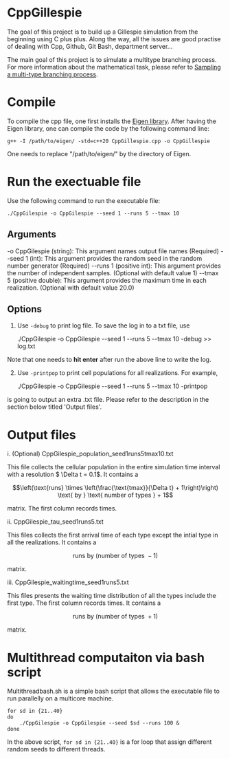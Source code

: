 # CppGillespie
The goal of this project is to build up a Gillespie simulation from the beginning using C plus plus. Along the way, all the issues are good practise of dealing with Cpp, Github, Git Bash, department server...

The main goal of this project is to simulate a multitype branching process. For more information about the mathematical task, please refer to [Sampling a multi-type branching process](GillespieAlg.md).

# Compile
To compile the cpp file, one first installs the [Eigen library](https://eigen.tuxfamily.org/index.php?title=Main_Page). After having the Eigen library, one can compile the code by the following command line:

    g++ -I /path/to/eigen/ -std=c++20 CppGillespie.cpp -o CppGillespie 

One needs to replace "/path/to/eigen/" by the directory of Eigen.

# Run the exectuable file

Use the following command to run the executable file:

    ./CppGilespie -o CppGilespie --seed 1 --runs 5 --tmax 10

## Arguments

-o CppGilespie (string): This argument names output file names (Required)
--seed 1 (int): This argument provides the random seed in the random number generator (Required)
--runs 1 (positive int): This argument provides the number of independent samples. (Optional with default value 1)
--tmax 5 (positive double): This argument provides the maximum time in each realization. (Optional with default value 20.0)

## Options

1. Use `-debug` to print log file. To save the log in to a txt file, use

    ./CppGilespie -o CppGilespie --seed 1 --runs 5 --tmax 10 -debug >> log.txt

Note that one needs to **hit enter** after run the above line to write the log.

2. Use `-printpop` to print cell populations for all realizations. For example,

    ./CppGilespie -o CppGilespie --seed 1 --runs 5 --tmax 10 -printpop

is going to output an extra .txt file. Please refer to the description in the section below titled 'Output files'.

# Output files

i. (Optional) CppGilespie_population_seed1runs5tmax10.txt

This file collects the cellular population in the entire simulation time interval with a resolution $ \Delta t = 0.1$. It contains a 

$$\left(\text{runs} \times \left(\frac{\text{tmax}}{\Delta t} + 1\right)\right) \text{ by } \text{ number of types } + 1$$

matrix. The first column records times.

ii. CppGilespie_tau_seed1runs5.txt

This files collects the first arrival time of each type except the intial type in all the realizations. It contains a 

$$\text{runs} \text{ by } (\text{number of types } - 1)$$

matrix.

iii. CppGilespie_waitingtime_seed1runs5.txt

This files presents the waiting time distribution of all the types include the first type. The first column records times. It contains a

$$\text{runs} \text{ by } (\text{number of types } + 1)$$

matrix.

# Multithread computaiton via bash script

Multithreadbash.sh is a simple bash script that allows the executable file to run parallelly on a multicore machine. 

    for sd in {21..40}
    do
        ./CppGilespie -o CppGilespie --seed $sd --runs 100 &
    done

In the above script, `for sd in {21..40}` is a for loop that assign different random seeds to different threads.



